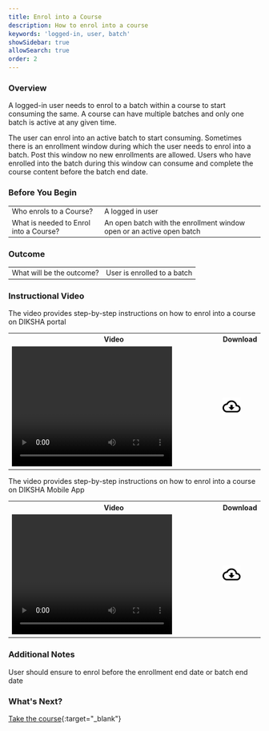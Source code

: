 ```yaml
---
title: Enrol into a Course
description: How to enrol into a course
keywords: 'logged-in, user, batch'
showSidebar: true
allowSearch: true
order: 2
---
```


### Overview

A logged-in user needs to enrol to a batch within a course to start consuming the same. A course can have multiple batches and only one batch is active at any given time. 

The user can enrol into an active batch to start consuming. Sometimes there is an enrollment window during which the user needs to enrol into a batch. Post this window no new enrollments are allowed. Users who have enrolled into the batch during this window can consume and complete the course content before the batch end date.

### Before You Begin

<table>
<tr><td>Who enrols to a Course?</td>
<td>A logged in user</td>
</tr>
<tr><td>What is needed to Enrol into a Course?</td>
<td>An open batch with the enrollment window open or an active open batch</td></tr>
</table>

### Outcome

<table>
<tr><td>What will be the outcome?</td>
<td>User is enrolled to a batch</td>
</tr>
</table>

### Instructional Video  

The video provides step-by-step instructions on how to enrol into a course on DIKSHA portal

<table>
  <tr>
    <th style="width:85%;">Video</th>
    <th style="width:15%;">Download</th>
  </tr>
  <tr>
    <td><video width="320" height="240" controls><source src="../video/enrol-into-a-course.mp4" type="video/mp4"></video></td>
    <td class="text-center"><a href="../video/enrol-into-a-course.mp4" download><img src="../../../assets/imgs/icons/outline_cloud_download.png"></a></td>
  </tr>
</table>

The video provides step-by-step instructions on how to enrol into a course on DIKSHA Mobile App

<table>
  <tr>
    <th style="width:85%;">Video</th>
    <th style="width:15%;">Download</th>
  </tr>
  <tr>
    <td><video width="320" height="240" controls><source src="../video/mobile-enrol-into-a-course.mp4" type="video/mp4"></video></td>
    <td class="text-center"><a href="../video/mobile-enrol-into-a-course.mp4" download><img src="../../../assets/imgs/icons/outline_cloud_download.png"></a></td>
  </tr>
</table>


### Additional Notes

User should ensure to enrol before the enrollment end date or batch end date

### What's Next?  

[Take the course](./take-the-course.html){:target="_blank"}
